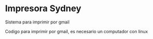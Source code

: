 # Impresora Sydney
 Sistema para imprimir por gmail
 
 Codigo para imprimir por gmail, es necesario un computador con linux
